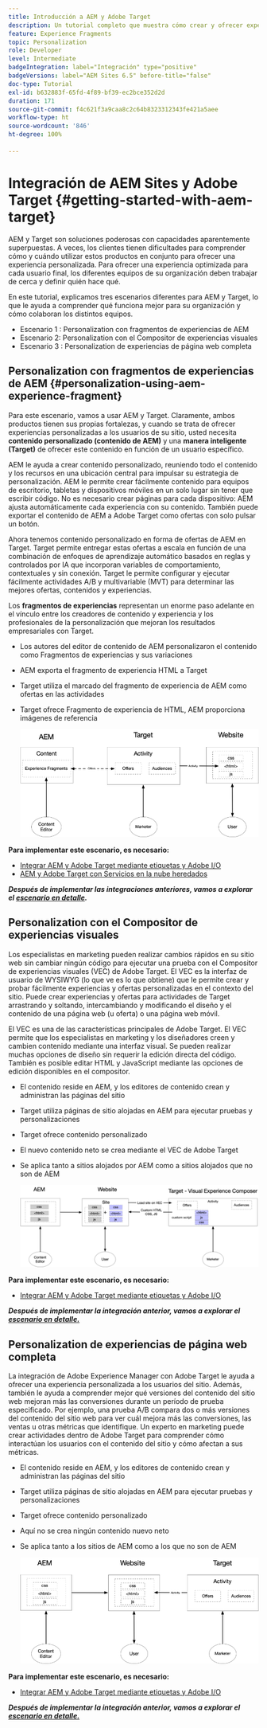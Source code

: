 ```yaml
---
title: Introducción a AEM y Adobe Target
description: Un tutorial completo que muestra cómo crear y ofrecer experiencias personalizadas con Adobe Experience Manager y Adobe Target. En este tutorial, también aprenderá sobre las distintas personas involucradas en el proceso de extremo a extremo y cómo colaboran entre sí
feature: Experience Fragments
topic: Personalization
role: Developer
level: Intermediate
badgeIntegration: label="Integración" type="positive"
badgeVersions: label="AEM Sites 6.5" before-title="false"
doc-type: Tutorial
exl-id: b632883f-65fd-4f89-bf39-ec2bce352d2d
duration: 171
source-git-commit: f4c621f3a9caa8c2c64b8323312343fe421a5aee
workflow-type: ht
source-wordcount: '846'
ht-degree: 100%

---
```


# Integración de AEM Sites y Adobe Target {#getting-started-with-aem-target}

AEM y Target son soluciones poderosas con capacidades aparentemente superpuestas. A veces, los clientes tienen dificultades para comprender cómo y cuándo utilizar estos productos en conjunto para ofrecer una experiencia personalizada. Para ofrecer una experiencia optimizada para cada usuario final, los diferentes equipos de su organización deben trabajar de cerca y definir quién hace qué.

En este tutorial, explicamos tres escenarios diferentes para AEM y Target, lo que le ayuda a comprender qué funciona mejor para su organización y cómo colaboran los distintos equipos.

* Escenario 1 : Personalization con fragmentos de experiencias de AEM
* Escenario 2: Personalization con el Compositor de experiencias visuales
* Escenario 3 : Personalization de experiencias de página web completa

## Personalization con fragmentos de experiencias de AEM {#personalization-using-aem-experience-fragment}

Para este escenario, vamos a usar AEM y Target. Claramente, ambos productos tienen sus propias fortalezas, y cuando se trata de ofrecer experiencias personalizadas a los usuarios de su sitio, usted necesita **contenido personalizado (contenido de AEM)** y una **manera inteligente (Target)** de ofrecer este contenido en función de un usuario específico.

AEM le ayuda a crear contenido personalizado, reuniendo todo el contenido y los recursos en una ubicación central para impulsar su estrategia de personalización. AEM le permite crear fácilmente contenido para equipos de escritorio, tabletas y dispositivos móviles en un solo lugar sin tener que escribir código. No es necesario crear páginas para cada dispositivo: AEM ajusta automáticamente cada experiencia con su contenido. También puede exportar el contenido de AEM a Adobe Target como ofertas con solo pulsar un botón.

Ahora tenemos contenido personalizado en forma de ofertas de AEM en Target. Target permite entregar estas ofertas a escala en función de una combinación de enfoques de aprendizaje automático basados en reglas y controlados por IA que incorporan variables de comportamiento, contextuales y sin conexión.  Target le permite configurar y ejecutar fácilmente actividades A/B y multivariable (MVT) para determinar las mejores ofertas, contenidos y experiencias.

Los **fragmentos de experiencias** representan un enorme paso adelante en el vínculo entre los creadores de contenido y experiencia y los profesionales de la personalización que mejoran los resultados empresariales con Target.

* Los autores del editor de contenido de AEM personalizaron el contenido como Fragmentos de experiencias y sus variaciones
* AEM exporta el fragmento de experiencia HTML a Target
* Target utiliza el marcado del fragmento de experiencia de AEM como ofertas en las actividades
* Target ofrece Fragmento de experiencia de HTML, AEM proporciona imágenes de referencia

  ![Personalization con el diagrama de fragmentos de experiencias](assets/personalization-use-case-1/use-case-1-diagram.png)

**Para implementar este escenario, es necesario:**

* [Integrar AEM y Adobe Target mediante etiquetas y Adobe I/O](./implementation.md#integrating-aem-target-options)
* [AEM y Adobe Target con Servicios en la nube heredados](./implementation.md#integrating-aem-target-options)

***Después de implementar las integraciones anteriores, vamos a explorar el [escenario en detalle](./personalization-use-case-1.md).***

## Personalization con el Compositor de experiencias visuales

Los especialistas en marketing pueden realizar cambios rápidos en su sitio web sin cambiar ningún código para ejecutar una prueba con el Compositor de experiencias visuales (VEC) de Adobe Target. El VEC es la interfaz de usuario de WYSIWYG (lo que ve es lo que obtiene) que le permite crear y probar fácilmente experiencias y ofertas personalizadas en el contexto del sitio. Puede crear experiencias y ofertas para actividades de Target arrastrando y soltando, intercambiando y modificando el diseño y el contenido de una página web (u oferta) o una página web móvil.

El VEC es una de las características principales de Adobe Target. El VEC permite que los especialistas en marketing y los diseñadores creen y cambien contenido mediante una interfaz visual. Se pueden realizar muchas opciones de diseño sin requerir la edición directa del código. También es posible editar HTML y JavaScript mediante las opciones de edición disponibles en el compositor.

* El contenido reside en AEM, y los editores de contenido crean y administran las páginas del sitio
* Target utiliza páginas de sitio alojadas en AEM para ejecutar pruebas y personalizaciones
* Target ofrece contenido personalizado
* El nuevo contenido neto se crea mediante el VEC de Adobe Target
* Se aplica tanto a sitios alojados por AEM como a sitios alojados que no son de AEM

  ![Personalization con el diagrama del Compositor de experiencias visuales](assets/personalization-use-case-3/use-case-diagram-3.png)

**Para implementar este escenario, es necesario:**

* [Integrar AEM y Adobe Target mediante etiquetas y Adobe I/O](./implementation.md#integrating-aem-target-options)

***Después de implementar la integración anterior, vamos a explorar el [escenario en detalle.](./personalization-use-case-3.md)***

## Personalization de experiencias de página web completa

La integración de Adobe Experience Manager con Adobe Target le ayuda a ofrecer una experiencia personalizada a los usuarios del sitio. Además, también le ayuda a comprender mejor qué versiones del contenido del sitio web mejoran más las conversiones durante un período de prueba especificado. Por ejemplo, una prueba A/B compara dos o más versiones del contenido del sitio web para ver cuál mejora más las conversiones, las ventas u otras métricas que identifique. Un experto en marketing puede crear actividades dentro de Adobe Target para comprender cómo interactúan los usuarios con el contenido del sitio y cómo afectan a sus métricas.

* El contenido reside en AEM, y los editores de contenido crean y administran las páginas del sitio
* Target utiliza páginas de sitio alojadas en AEM para ejecutar pruebas y personalizaciones
* Target ofrece contenido personalizado
* Aquí no se crea ningún contenido nuevo neto
* Se aplica tanto a los sitios de AEM como a los que no son de AEM

  ![diagrama](assets/personalization-use-case-2/use-case-2-diagram.png)

**Para implementar este escenario, es necesario:**

* [Integrar AEM y Adobe Target mediante etiquetas y Adobe I/O](./implementation.md#integrating-aem-target-options)

***Después de implementar la integración anterior, vamos a explorar el [escenario en detalle.](./personalization-use-case-2.md)***
